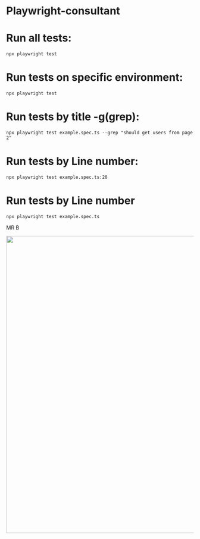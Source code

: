 # Playwright-consultant

# Run all tests:
  	npx playwright test
# Run tests on specific environment:
  	npx playwright test
# Run tests by title -g(grep):
  	npx playwright test example.spec.ts --grep "should get users from page 2"
# Run tests by Line number:
  	npx playwright test example.spec.ts:20
# Run tests by Line number
  	npx playwright test example.spec.ts

   MR B

   <img src="https://w0.peakpx.com/wallpaper/262/770/HD-wallpaper-cat-in-a-tie-cool-funny-cat-entertaiment-animal.jpg" width="800"/>
